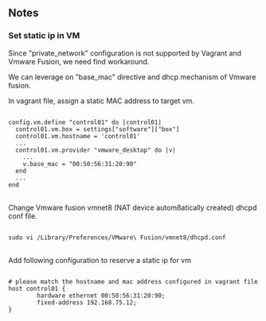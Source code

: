 ## Notes

### Set static ip in VM
Since "private_network" configuration is not supported by Vagrant and Vmware Fusion, we need find workaround.

We can leverage on "base_mac" directive and dhcp mechanism of Vmware fusion.

In vagrant file, assign a static MAC address to target vm.

<pre>
<code>
config.vm.define "control01" do |control01|
  control01.vm.box = settings["software"]["box"]
  control01.vm.hostname = 'control01'
  ...
  control01.vm.provider "vmware_desktop" do |v|
    ...
    v.base_mac = "00:50:56:31:20:90"
  end
  ...
end
</code>
</pre>

Change Vmware fusion vmnet8 (NAT device automßatically created) dhcpd conf file.
<pre>
<code>
sudo vi /Library/Preferences/VMware\ Fusion/vmnet8/dhcpd.conf
</code>
</pre>

Add following configuration to reserve a static ip for vm
<pre>
<code>
# please match the hostname and mac address configured in vagrant file
host control01 {
        hardware ethernet 00:50:56:31:20:90;
        fixed-address 192.168.75.12;
}
</code>
</pre>
